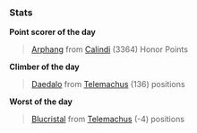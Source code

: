 

### Stats

**Point scorer of the day**
>[Arphang](/#/character/Calindi/384762) from [Calindi](/#/ranking/Calindi)  (3364) Honor Points


**Climber of the day**
>[Daedalo](/#/character/Telemachus/1149387) from [Telemachus](/#/ranking/Telemachus)  (136) positions


**Worst of the day**
>[Blucristal](/#/character/Telemachus/106929) from [Telemachus](/#/ranking/Telemachus)  (-4) positions


